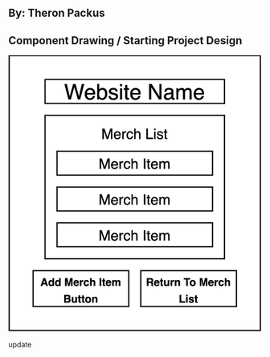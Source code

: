 ## By: Theron Packus

## Component Drawing / Starting Project Design

![Component Drawing](./src/Img/component-drawing.png)

update